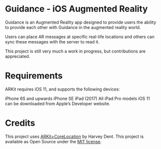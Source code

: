 # Guidance - iOS Augmented Reality

Guidance is an Augmented Reality app designed to provide users the ability to provide each other with Guidance in the augmented reality world. 

Users can place AR messages at specific real-life locations and others can sync these messages with the server to read it. 

This project is still very much a work in progress, but contributions are appreciated.

# Requirements

ARKit requires iOS 11, and supports the following devices:

iPhone 6S and upwards
iPhone SE
iPad (2017)
All iPad Pro models
iOS 11 can be downloaded from Apple’s Developer website.

# Credits
This project uses [ARKit+CoreLocation](https://github.com/ProjectDent/ARKit-CoreLocation) by Harvey Dent.
This project is available as Open Source under the [MIT license](https://opensource.org/licenses/MIT).

